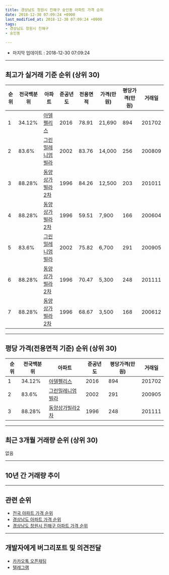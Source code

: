 ```yaml
---
title: 경상남도 창원시 진해구 숭인동 아파트 가격 순위
date: 2018-12-30 07:09:24 +0900
last_modified_at: 2018-12-30 07:09:24 +0900
tags:
- 경상남도 창원시 진해구
- 숭인동

---
```


* 마지막 업데이트 : 2018-12-30 07:09:24

---

## 최고가 실거래 기준 순위 (상위 30)


|순위|전국백분위|아파트|준공년도|전용면적|가격(만원)|평당가격(만원)|거래일|
|---|---|---|---|---|---|---|---|
|1|34.12%|[아델펠리스](https://search.naver.com/search.naver?query=%EA%B2%BD%EC%83%81%EB%82%A8%EB%8F%84+%EC%B0%BD%EC%9B%90%EC%8B%9C+%EC%A7%84%ED%95%B4%EA%B5%AC+%EC%88%AD%EC%9D%B8%EB%8F%99+%EC%95%84%EB%8D%B8%ED%8E%A0%EB%A6%AC%EC%8A%A4)|2016|78.91|21,690|894|201702|
|2|83.6%|[그린밀레니엄빌라](https://search.naver.com/search.naver?query=%EA%B2%BD%EC%83%81%EB%82%A8%EB%8F%84+%EC%B0%BD%EC%9B%90%EC%8B%9C+%EC%A7%84%ED%95%B4%EA%B5%AC+%EC%88%AD%EC%9D%B8%EB%8F%99+%EA%B7%B8%EB%A6%B0%EB%B0%80%EB%A0%88%EB%8B%88%EC%97%84%EB%B9%8C%EB%9D%BC)|2002|83.76|14,000|256|200809|
|3|88.28%|[동양상가빌라2차](https://search.naver.com/search.naver?query=%EA%B2%BD%EC%83%81%EB%82%A8%EB%8F%84+%EC%B0%BD%EC%9B%90%EC%8B%9C+%EC%A7%84%ED%95%B4%EA%B5%AC+%EC%88%AD%EC%9D%B8%EB%8F%99+%EB%8F%99%EC%96%91%EC%83%81%EA%B0%80%EB%B9%8C%EB%9D%BC2%EC%B0%A8)|1996|84.26|12,500|203|201011|
|4|88.28%|[동양상가빌라2차](https://search.naver.com/search.naver?query=%EA%B2%BD%EC%83%81%EB%82%A8%EB%8F%84+%EC%B0%BD%EC%9B%90%EC%8B%9C+%EC%A7%84%ED%95%B4%EA%B5%AC+%EC%88%AD%EC%9D%B8%EB%8F%99+%EB%8F%99%EC%96%91%EC%83%81%EA%B0%80%EB%B9%8C%EB%9D%BC2%EC%B0%A8)|1996|59.51|7,900|166|200604|
|5|83.6%|[그린밀레니엄빌라](https://search.naver.com/search.naver?query=%EA%B2%BD%EC%83%81%EB%82%A8%EB%8F%84+%EC%B0%BD%EC%9B%90%EC%8B%9C+%EC%A7%84%ED%95%B4%EA%B5%AC+%EC%88%AD%EC%9D%B8%EB%8F%99+%EA%B7%B8%EB%A6%B0%EB%B0%80%EB%A0%88%EB%8B%88%EC%97%84%EB%B9%8C%EB%9D%BC)|2002|75.82|6,700|291|200905|
|6|88.28%|[동양상가빌라2차](https://search.naver.com/search.naver?query=%EA%B2%BD%EC%83%81%EB%82%A8%EB%8F%84+%EC%B0%BD%EC%9B%90%EC%8B%9C+%EC%A7%84%ED%95%B4%EA%B5%AC+%EC%88%AD%EC%9D%B8%EB%8F%99+%EB%8F%99%EC%96%91%EC%83%81%EA%B0%80%EB%B9%8C%EB%9D%BC2%EC%B0%A8)|1996|70.47|5,300|248|201111|
|7|88.28%|[동양상가빌라2차](https://search.naver.com/search.naver?query=%EA%B2%BD%EC%83%81%EB%82%A8%EB%8F%84+%EC%B0%BD%EC%9B%90%EC%8B%9C+%EC%A7%84%ED%95%B4%EA%B5%AC+%EC%88%AD%EC%9D%B8%EB%8F%99+%EB%8F%99%EC%96%91%EC%83%81%EA%B0%80%EB%B9%8C%EB%9D%BC2%EC%B0%A8)|1996|68.67|3,500|168|200612|


---

## 평당 가격(전용면적 기준) 순위 (상위 30)


|순위|전국백분위|아파트|준공년도|평당가격(만원)|거래일|
|---|---|---|---|---|---|
|1|34.12%|[아델펠리스](https://search.naver.com/search.naver?query=%EA%B2%BD%EC%83%81%EB%82%A8%EB%8F%84+%EC%B0%BD%EC%9B%90%EC%8B%9C+%EC%A7%84%ED%95%B4%EA%B5%AC+%EC%88%AD%EC%9D%B8%EB%8F%99+%EC%95%84%EB%8D%B8%ED%8E%A0%EB%A6%AC%EC%8A%A4)|2016|894|201702|
|2|83.6%|[그린밀레니엄빌라](https://search.naver.com/search.naver?query=%EA%B2%BD%EC%83%81%EB%82%A8%EB%8F%84+%EC%B0%BD%EC%9B%90%EC%8B%9C+%EC%A7%84%ED%95%B4%EA%B5%AC+%EC%88%AD%EC%9D%B8%EB%8F%99+%EA%B7%B8%EB%A6%B0%EB%B0%80%EB%A0%88%EB%8B%88%EC%97%84%EB%B9%8C%EB%9D%BC)|2002|291|200905|
|3|88.28%|[동양상가빌라2차](https://search.naver.com/search.naver?query=%EA%B2%BD%EC%83%81%EB%82%A8%EB%8F%84+%EC%B0%BD%EC%9B%90%EC%8B%9C+%EC%A7%84%ED%95%B4%EA%B5%AC+%EC%88%AD%EC%9D%B8%EB%8F%99+%EB%8F%99%EC%96%91%EC%83%81%EA%B0%80%EB%B9%8C%EB%9D%BC2%EC%B0%A8)|1996|248|201111|


---

## 최근 3개월 거래량 순위 (상위 30)

없음

---

## 10년 간 거래량 추이


<div style="width:100%;">
    <canvas id="deal_progress" height="250"></canvas>
</div>

<script>
new Chart(document.getElementById("deal_progress"), {
    type: 'line',
    data: {
        labels: ['200812','200901','200902','200903','200904','200905','200906','200907','200908','200909','200910','200911','200912','201001','201002','201003','201004','201005','201006','201007','201008','201009','201010','201011','201012','201101','201102','201103','201104','201105','201106','201107','201108','201109','201110','201111','201112','201201','201202','201203','201204','201205','201206','201207','201208','201209','201210','201211','201212','201301','201302','201303','201304','201305','201306','201307','201308','201309','201310','201311','201312','201401','201402','201403','201404','201405','201406','201407','201408','201409','201410','201411','201412','201501','201502','201503','201504','201505','201506','201507','201508','201509','201510','201511','201512','201601','201602','201603','201604','201605','201606','201607','201608','201609','201610','201611','201612','201701','201702','201703','201704','201705','201706','201707','201708','201709','201710','201711','201712','201801','201802','201803','201804','201805','201806','201807','201808','201809','201810','201811','201812'],
        datasets: [{
            label: '실거래 수',
            pointRadius: 1,
            data: [1, 0, 0, 0, 0, 2, 0, 1, 1, 1, 0, 0, 1, 0, 0, 0, 0, 1, 1, 0, 1, 0, 0, 1, 0, 0, 0, 0, 0, 0, 0, 1, 1, 0, 1, 2, 0, 0, 0, 0, 0, 0, 0, 1, 1, 1, 0, 1, 0, 1, 1, 0, 0, 0, 0, 0, 0, 1, 0, 0, 0, 1, 1, 1, 0, 0, 0, 0, 0, 1, 0, 0, 1, 0, 1, 0, 0, 0, 0, 0, 0, 0, 0, 0, 0, 0, 0, 0, 0, 1, 0, 0, 1, 1, 0, 0, 0, 0, 1, 1, 0, 0, 0, 0, 0, 0, 0, 0, 0, 0, 0, 0, 0, 0, 0, 0, 0, 0, 0, 0, 0],
            borderColor: "rgba(255, 201, 14, 1)",
            backgroundColor: "rgba(255, 201, 14, 0.5)",
            fill: true,
        }]
    },
    options: {
        responsive: true,
        title: {
            display: true,
            text: '10년간 거래량 추이'
        },
        tooltips: {
            mode: 'index',
            intersect: false,
        },
        hover: {
            mode: 'nearest',
            intersect: true
        },
        scales: {
            xAxes: [{
                display: true,
                scaleLabel: {
                    display: true,
                    labelString: '년/월'
                }
            }],
            yAxes: [{
                display: true,
                ticks: {
                    suggestedMin: 0,
                },
                scaleLabel: {
                    display: true,
                    labelString: '실거래 수'
                }
            }]
        }
    }
});

</script>


---

## 관련 순위

- [전국 아파트 가격 순위](https://inasie.github.io/apt-ranking/전국)
- [경상남도 아파트 가격 순위](https://inasie.github.io/apt-ranking/경상남도)
- [경상남도 창원시 진해구 아파트 가격 순위](https://inasie.github.io/apt-ranking/경상남도-창원시-진해구)


---

## 개발자에게 버그리포트 및 의견전달

- [카카오톡 오픈채팅](https://open.kakao.com/o/gLJUAP4)
- [텔레그램](https://t.me/inasie)

